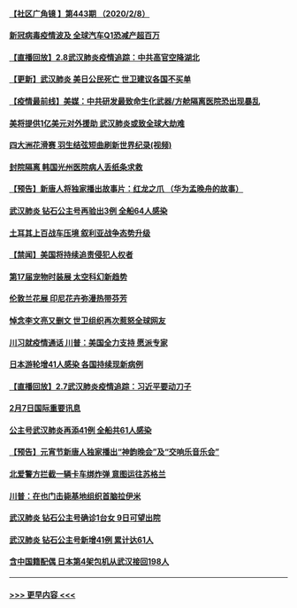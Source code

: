 #### [【社区广角镜  】第443期  （2020/2/8）](../pages/prog202/a102772736.md?t=02090433) 
#### [新冠病毒疫情波及 全球汽车Q1恐减产超百万](../pages/prog202/a102772695.md?t=02090433) 
#### [【直播回放】2.8武汉肺炎疫情追踪：中共高官空降湖北](../pages/prog202/a102772618.md?t=02090433) 
#### [【更新】武汉肺炎 美日公民死亡 世卫建议各国不买单](../pages/prog202/a102770740.md?t=02090433) 
#### [【疫情最前线】美媒：中共研发最致命生化武器/方舱隔离医院恐出现暴乱](../pages/prog202/a102772439.md?t=02090433) 
#### [美将提供1亿美元对外援助 武汉肺炎或致全球大劫难](../pages/prog202/a102772361.md?t=02090433) 
#### [四大洲花滑赛 羽生结弦短曲刷新世界纪录(视频)](../pages/prog202/a102772341.md?t=02090433) 
#### [封院隔离 韩国光州医院病人丢纸条求救](../pages/prog202/a102772282.md?t=02090433) 
#### [【预告】新唐人将独家播出故事片：红龙之爪 （华为孟晚舟的故事）](../pages/prog202/a102767728.md?t=02090433) 
#### [武汉肺炎 钻石公主号再验出3例 全船64人感染](../pages/prog202/a102771726.md?t=02090433) 
#### [土耳其上百战车压境 叙利亚战争态势升级](../pages/prog202/a102772132.md?t=02090433) 
#### [【禁闻】美国将持续追责侵犯人权者](../pages/prog202/a102772042.md?t=02090433) 
#### [第17届宠物时装展 太空科幻新趋势](../pages/prog202/a102772033.md?t=02090433) 
#### [伦敦兰花展 印尼花卉弥漫热带芬芳](../pages/prog202/a102772026.md?t=02090433) 
#### [悼念李文亮又删文 世卫组织再次惹怒全球网友](../pages/prog202/a102771968.md?t=02090433) 
#### [川习就疫情通话 川普：美国全力支持 愿派专家](../pages/prog202/a102771930.md?t=02090433) 
#### [日本游轮增41人感染 各国持续现新病例](../pages/prog202/a102771912.md?t=02090433) 
#### [【直播回放】2.7武汉肺炎疫情追踪：习近平要动刀子](../pages/prog202/a102771649.md?t=02090433) 
#### [2月7日国际重要讯息](../pages/prog202/a102771747.md?t=02090433) 
#### [公主号武汉肺炎再添41例 全船共61人感染](../pages/prog202/a102771703.md?t=02090433) 
#### [【预告】元宵节新唐人独家播出“神韵晚会”及“交响乐音乐会”](../pages/prog202/a102767674.md?t=02090433) 
#### [北爱警方拦截一辆卡车绑炸弹 意图运往苏格兰](../pages/prog202/a102771609.md?t=02090433) 
#### [川普：在也门击毙基地组织首脑拉伊米](../pages/prog202/a102771528.md?t=02090433) 
#### [武汉肺炎 钻石公主号确诊1台女 9日可望出院](../pages/prog202/a102771518.md?t=02090433) 
#### [武汉肺炎 钻石公主号新增41例 累计达61人](../pages/prog202/a102771486.md?t=02090433) 
#### [含中国籍配偶 日本第4架包机从武汉接回198人](../pages/prog202/a102771472.md?t=02090433) 

----
#### [ >>> 更早内容 <<< ](../indexes/prog202-earlier.md)
